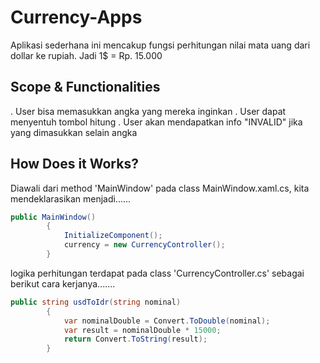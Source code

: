 # Currency-Apps

Aplikasi sederhana ini mencakup fungsi perhitungan nilai mata uang dari dollar ke rupiah. Jadi 1$ = Rp. 15.000

## Scope & Functionalities

. User bisa memasukkan angka yang mereka inginkan
. User dapat menyentuh tombol hitung
. User akan mendapatkan info "INVALID" jika yang dimasukkan selain angka

## How Does it Works?

Diawali dari method 'MainWindow' pada class MainWindow.xaml.cs, kita mendeklarasikan menjadi......

```csharp
public MainWindow()
        {
            InitializeComponent();
            currency = new CurrencyController();
        }
```

logika perhitungan terdapat pada class 'CurrencyController.cs' sebagai berikut cara kerjanya.......

```csharp
public string usdToIdr(string nominal)
        {
            var nominalDouble = Convert.ToDouble(nominal);
            var result = nominalDouble * 15000;
            return Convert.ToString(result);
        }
```
